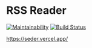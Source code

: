 # RSS Reader

[![Maintainability](https://api.codeclimate.com/v1/badges/95005e576311d92013cd/maintainability)](https://codeclimate.com/github/rustamyusupov/seder/maintainability)
[![Build Status](https://travis-ci.org/rustamyusupov/seder.svg?branch=master)](https://travis-ci.org/rustamyusupov/seder)

https://seder.vercel.app/
